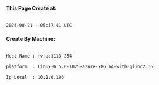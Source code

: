 
   
#### This Page Create at:

```bash

2024-08-21 - 05:37:41 UTC

```

#### Create By Machine:

```bash

Host Name : fv-az1113-284

platform  : Linux-6.5.0-1025-azure-x86_64-with-glibc2.35

Ip Local  : 10.1.0.108

```

